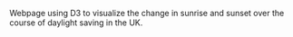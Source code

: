 Webpage using D3 to visualize the change in sunrise and sunset over
the course of daylight saving in the UK. 
